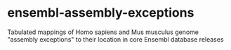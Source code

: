 # ensembl-assembly-exceptions
Tabulated mappings of Homo sapiens and Mus musculus genome "assembly exceptions" to their location in core Ensembl database releases
